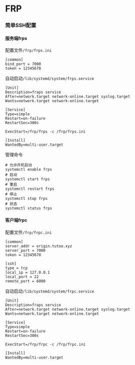 # FRP

### 简单SSH配置
#### 服务端frps
配置文件`/frp/frps.ini`
```
[common]
bind_port = 7000
token = 12345678
```
自动启动`/lib/systemd/system/frps.service`
```
[Unit]
Description=fraps service
After=network.target network-online.target syslog.target
Wants=network.target network-online.target

[Service]
Type=simple
Restart=on-failure
RestartSec=300s

ExecStart=/frp/frps -c /frp/frps.ini

[Install]
WantedBy=multi-user.target
```
管理命令
```
# 允许开机启动
systemctl enable frps
# 启动
systemctl start frps
# 重启
systemctl restart frps
# 停止
systemctl stop frps
# 状态
systemctl status frps
```
#### 客户端frpc
配置文件`/frp/frpc.ini`
```
[common]
server_addr = origin.tutoo.xyz
server_port = 7000
token = 12345678

[ssh]
type = tcp
local_ip = 127.0.0.1
local_port = 22
remote_port = 6000
```
自动启动`/lib/systemd/system/frpc.service`
```
[Unit]
Description=fraps service
After=network.target network-online.target syslog.target
Wants=network.target network-online.target

[Service]
Type=simple
Restart=on-failure
RestartSec=300s

ExecStart=/frp/frpc -c /frp/frpc.ini

[Install]
WantedBy=multi-user.target

```